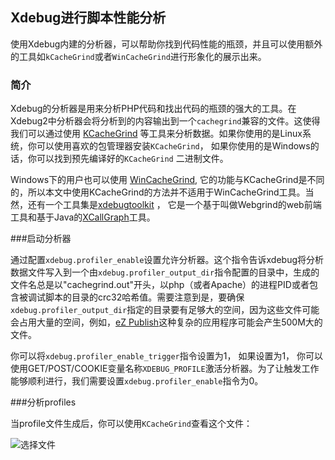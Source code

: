 ## Xdebug进行脚本性能分析

使用Xdebug内建的分析器，可以帮助你找到代码性能的瓶颈，并且可以使用额外的工具如```kCacheGrind```或者```WinCacheGrind```进行形象化的展示出来。

### 简介

Xdebug的分析器是用来分析PHP代码和找出代码的瓶颈的强大的工具。在Xdebug2中分析器会将分析到的内容输出到一个```cachegrind```兼容的文件。这使得我们可以通过使用 [KCacheGrind](http://kcachegrind.sourceforge.net/html/Home.html) 等工具来分析数据。如果你使用的是Linux系统，你可以使用喜欢的包管理器安装```KCacheGrind```， 如果你使用的是Windows的话，你可以找到预先编译好的```KCacheGrind``` 二进制文件。

Windows下的用户也可以使用 [WinCacheGrind](http://sourceforge.net/projects/wincachegrind), 它的功能与KCacheGrind是不同的，所以本文中使用KCacheGrind的方法并不适用于WinCacheGrind工具。当然，还有一个工具集是[xdebugtoolkit](http://code.google.com/p/xdebugtoolkit/) ， 它是一个基于叫做Webgrind的web前端工具和基于Java的[XCallGraph](http://sourceforge.net/projects/xcallgraph/)工具。

###启动分析器

通过配置```xdebug.profiler_enable```设置允许分析器。这个指令告诉xdebug将分析数据文件写入到一个由```xdebug.profiler_output_dir```指令配置的目录中，生成的文件名总是以"cachegrind.out"开头，以php（或者Apache）的进程PID或者包含被调试脚本的目录的crc32哈希值。需要注意到是，要确保```xdebug.profiler_output_dir```指定的目录要有足够大的空间，因为这些文件可能会占用大量的空间，例如，[eZ Publish](http://ez.no/)这种复杂的应用程序可能会产生500M大的文件。

你可以将```xdebug.profiler_enable_trigger```指令设置为1， 如果设置为1， 你可以使用GET/POST/COOKIE变量名称```XDEBUG_PROFILE```激活分析器。为了让触发工作能够顺利进行，我们需要设置```xdebug.profiler_enable```指令为0。

###分析profiles

当profile文件生成后，你可以使用```KCacheGrind```查看这个文件：   

![选择文件](http://xdebug.org/images/docs/kc-open.png)

